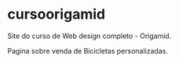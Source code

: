 # cursoorigamid 

Site do curso de Web design completo - Origamid.

Pagina sobre venda de Bicicletas personalizadas.
